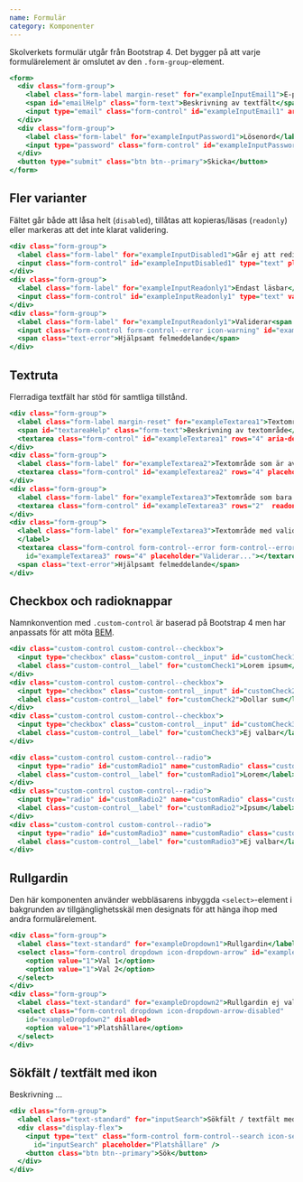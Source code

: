 ```yaml
---
name: Formulär
category: Komponenter
---
```


Skolverkets formulär utgår från Bootstrap 4. Det bygger på att varje formulärelement är omslutet av den `.form-group`-element.

```input-simple.html
<form>
  <div class="form-group">
    <label class="form-label margin-reset" for="exampleInputEmail1">E-post</label>
    <span id="emailHelp" class="form-text">Beskrivning av textfält</span>
    <input type="email" class="form-control" id="exampleInputEmail1" aria-describedby="emailHelp" placeholder="Fyll i e-post">
  </div>
  <div class="form-group">
    <label class="form-label" for="exampleInputPassword1">Lösenord</label>
    <input type="password" class="form-control" id="exampleInputPassword1" placeholder="Lösenord">
  </div>
  <button type="submit" class="btn btn--primary">Skicka</button>
</form>
```

## Fler varianter

Fältet går både att låsa helt (`disabled`), tillåtas att kopieras/läsas (`readonly`) eller markeras att det inte klarat validering.

```input-readonly.html
<div class="form-group">
  <label class="form-label" for="exampleInputDisabled1">Går ej att redigera</label>
  <input class="form-control" id="exampleInputDisabled1" type="text" placeholder="Kan inte redigeras..." disabled>
</div>
<div class="form-group">
  <label class="form-label" for="exampleInputReadonly1">Endast läsbar</label>
  <input class="form-control" id="exampleInputReadonly1" type="text" value="Den här texten kan kopieras men inte ändras" placeholder="Kan inte ändras..." readonly>
</div>
<div class="form-group">
  <label class="form-label" for="exampleInputReadonly1">Validerar<span class="text-error">*</span></label>
  <input class="form-control form-control--error icon-warning" id="exampleInputReadonly1" type="text" placeholder="Validerar...">
  <span class="text-error">Hjälpsamt felmeddelande</span>
</div>
```

## Textruta

Flerradiga textfält har stöd för samtliga tillstånd.

```textarea.html
<div class="form-group">
  <label class="form-label margin-reset" for="exampleTextarea1">Textområde med beskrivning</label>
  <span id="textareaHelp" class="form-text">Beskrivning av textområde</span>
  <textarea class="form-control" id="exampleTextarea1" rows="4" aria-describedby="textareaHelp" placeholder="Platshållare"></textarea>
</div>
<div class="form-group">
  <label class="form-label" for="exampleTextarea2">Textområde som är avstängt</label>
  <textarea class="form-control" id="exampleTextarea2" rows="4" placeholder="Kan inte ändras..." readonly></textarea>
</div>
<div class="form-group">
  <label class="form-label" for="exampleTextarea3">Textområde som bara går att kopiera</label>
  <textarea class="form-control" id="exampleTextarea3" rows="2"  readonly>1bd8994b8f2998e2216d846ed40bffd62493b5cb</textarea>
</div>
<div class="form-group">
  <label class="form-label" for="exampleTextarea3">Textområde med validering<span class="text-error">*</span>
  </label>
  <textarea class="form-control form-control--error form-control--error-textarea icon-warning"
    id="exampleTextarea3" rows="4" placeholder="Validerar..."></textarea>
  <span class="text-error">Hjälpsamt felmeddelande</span>
</div>
```

## Checkbox och radioknappar

Namnkonvention med `.custom-control` är baserad på Bootstrap 4 men har anpassats för att möta [BEM](#konventioner).

```checkbox.html
<div class="custom-control custom-control--checkbox">
  <input type="checkbox" class="custom-control__input" id="customCheck1">
  <label class="custom-control__label" for="customCheck1">Lorem ipsum</label>
</div>
<div class="custom-control custom-control--checkbox">
  <input type="checkbox" class="custom-control__input" id="customCheck2">
  <label class="custom-control__label" for="customCheck2">Dollar sum</label>
</div>
<div class="custom-control custom-control--checkbox">
  <input type="checkbox" class="custom-control__input" id="customCheck3" disabled>
  <label class="custom-control__label" for="customCheck3">Ej valbar</label>
</div>
```

```radio.html
<div class="custom-control custom-control--radio">
  <input type="radio" id="customRadio1" name="customRadio" class="custom-control__input">
  <label class="custom-control__label" for="customRadio1">Lorem</label>
</div>
<div class="custom-control custom-control--radio">
  <input type="radio" id="customRadio2" name="customRadio" class="custom-control__input">
  <label class="custom-control__label" for="customRadio2">Ipsum</label>
</div>
<div class="custom-control custom-control--radio">
  <input type="radio" id="customRadio3" name="customRadio" class="custom-control__input" disabled>
  <label class="custom-control__label" for="customRadio3">Ej valbar</label>
</div>
```

## Rullgardin

Den här komponenten använder webbläsarens inbyggda `<select>`-element i bakgrunden av tillgänglighetsskäl men designats för att hänga ihop med andra formulärelement.

```dropdown.html
<div class="form-group">
  <label class="text-standard" for="exampleDropdown1">Rullgardin</label>
  <select class="form-control dropdown icon-dropdown-arrow" id="exampleDropdown1">
    <option value="1">Val 1</option>
    <option value="1">Val 2</option>
  </select>
</div>
<div class="form-group">
  <label class="text-standard" for="exampleDropdown2">Rullgardin ej valbar</label>
  <select class="form-control dropdown icon-dropdown-arrow-disabled"
    id="exampleDropdown2" disabled>
    <option value="1">Platshållare</option>
  </select>
</div>
```

## Sökfält / textfält med ikon

Beskrivning ...

```searchfield.html
<div class="form-group">
  <label class="text-standard" for="inputSearch">Sökfält / textfält med ikon</label>
  <div class="display-flex">
    <input type="text" class="form-control form-control--search icon-search"
      id="inputSearch" placeholder="Platshållare" />
    <button class="btn btn--primary">Sök</button>
  </div>
</div>
```
